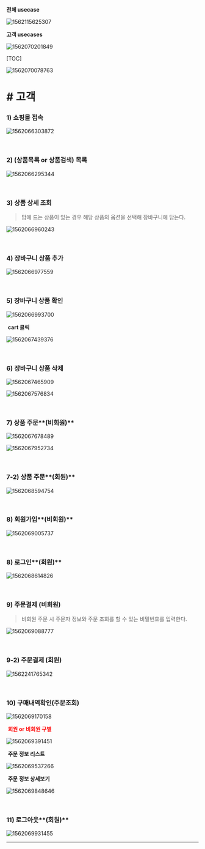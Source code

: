 **전체 usecase**

![1562115625307](assets/1562115625307.png)

**고객 usecases**

![1562070201849](assets/1562070201849.png)

[TOC]

![1562070078763](assets/1562070078763.png)

# # 고객

### 1) 쇼핑몰 접속

![1562066303872](assets/1562066303872.png)

<br>

### 2) (상품목록 or 상품검색) 목록

![1562066295344](assets/1562066295344.png)

<br>

### 3) 상품 상세 조회

> 맘에 드는 상품이 있는 경우 해당 상품의 옵션을 선택해 장바구니에 담는다. 

![1562066960243](assets/1562066960243.png)

<br>

### 4) 장바구니 상품 추가

![1562066977559](assets/1562066977559.png)

<br>

### 5) 장바구니 상품 확인

![1562066993700](assets/1562066993700.png)

​																**cart 클릭**

![1562067439376](assets/1562067439376.png)

<br>

### 6) 장바구니 상품 삭제

![1562067465909](assets/1562067465909.png)

![1562067576834](assets/1562067576834.png)

<br>

### 7) 상품 주문**(비회원)**

![1562067678489](assets/1562067678489.png)

![1562067952734](assets/1562067952734.png)

<br>

### 7-2) 상품 주문**(회원)**

![1562068594754](assets/1562068594754.png)

<br>

### 8) 회원가입**(비회원)**

![1562069005737](assets/1562069005737.png)

<br>

### 8) 로그인**(회원)**

![1562068614826](assets/1562068614826.png)

<br>

### 9) 주문결제 **(비회원)**

> 비회원 주문 시 주문자 정보와 주문 조회를 할 수 있는 비밀번호를 입력한다.

![1562069088777](assets/1562069088777.png)

<br>

### 9-2) 주문결제 **(회원)**

![1562241765342](assets/1562241765342.png)

<br>

### 10) 구매내역확인(주문조회)

![1562069170158](assets/1562069170158.png)

​		<b style="color:red">회원 or 비회원 구별</b>

![1562069391451](assets/1562069391451.png)

​		**주문 정보 리스트**

![1562069537266](assets/1562069537266.png)

​		**주문 정보 상세보기**

![1562069848646](assets/1562069848646.png)

<br>

### 11) 로그아웃**(회원)**

![1562069931455](assets/1562069931455.png)

---



